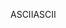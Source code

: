 <span data-ttu-id="4a0c6-101">ASCII</span><span class="sxs-lookup"><span data-stu-id="4a0c6-101">ASCII</span></span>